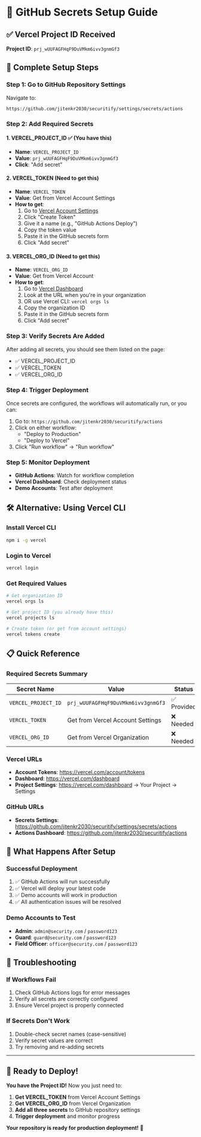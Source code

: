 # 🔐 GitHub Secrets Setup Guide

## ✅ **Vercel Project ID Received**
**Project ID**: `prj_wUUFAGFHqF9DuVMkm6ivv3gnmGf3`

## 🚀 **Complete Setup Steps**

### **Step 1: Go to GitHub Repository Settings**
Navigate to: 
```
https://github.com/jitenkr2030/securitify/settings/secrets/actions
```

### **Step 2: Add Required Secrets**

#### **1. VERCEL_PROJECT_ID** ✅ (You have this)
- **Name**: `VERCEL_PROJECT_ID`
- **Value**: `prj_wUUFAGFHqF9DuVMkm6ivv3gnmGf3`
- **Click**: "Add secret"

#### **2. VERCEL_TOKEN** (Need to get this)
- **Name**: `VERCEL_TOKEN`
- **Value**: Get from Vercel Account Settings
- **How to get**:
  1. Go to [Vercel Account Settings](https://vercel.com/account/tokens)
  2. Click "Create Token"
  3. Give it a name (e.g., "GitHub Actions Deploy")
  4. Copy the token value
  5. Paste it in the GitHub secrets form
  6. Click "Add secret"

#### **3. VERCEL_ORG_ID** (Need to get this)
- **Name**: `VERCEL_ORG_ID`
- **Value**: Get from Vercel Account
- **How to get**:
  1. Go to [Vercel Dashboard](https://vercel.com/dashboard)
  2. Look at the URL when you're in your organization
  3. OR use Vercel CLI: `vercel orgs ls`
  4. Copy the organization ID
  5. Paste it in the GitHub secrets form
  6. Click "Add secret"

### **Step 3: Verify Secrets Are Added**
After adding all secrets, you should see them listed on the page:
- ✅ VERCEL_PROJECT_ID
- ✅ VERCEL_TOKEN  
- ✅ VERCEL_ORG_ID

### **Step 4: Trigger Deployment**
Once secrets are configured, the workflows will automatically run, or you can:

1. Go to: `https://github.com/jitenkr2030/securitify/actions`
2. Click on either workflow:
   - "Deploy to Production"
   - "Deploy to Vercel"
3. Click "Run workflow" → "Run workflow"

### **Step 5: Monitor Deployment**
- **GitHub Actions**: Watch for workflow completion
- **Vercel Dashboard**: Check deployment status
- **Demo Accounts**: Test after deployment

## 🛠️ **Alternative: Using Vercel CLI**

### **Install Vercel CLI**
```bash
npm i -g vercel
```

### **Login to Vercel**
```bash
vercel login
```

### **Get Required Values**
```bash
# Get organization ID
vercel orgs ls

# Get project ID (you already have this)
vercel projects ls

# Create token (or get from account settings)
vercel tokens create
```

## 📋 **Quick Reference**

### **Required Secrets Summary**
| Secret Name | Value | Status |
|-------------|-------|--------|
| `VERCEL_PROJECT_ID` | `prj_wUUFAGFHqF9DuVMkm6ivv3gnmGf3` | ✅ Provided |
| `VERCEL_TOKEN` | Get from Vercel Account Settings | ❌ Needed |
| `VERCEL_ORG_ID` | Get from Vercel Organization | ❌ Needed |

### **Vercel URLs**
- **Account Tokens**: https://vercel.com/account/tokens
- **Dashboard**: https://vercel.com/dashboard
- **Project Settings**: https://vercel.com/dashboard → Your Project → Settings

### **GitHub URLs**
- **Secrets Settings**: https://github.com/jitenkr2030/securitify/settings/secrets/actions
- **Actions Dashboard**: https://github.com/jitenkr2030/securitify/actions

## 🎯 **What Happens After Setup**

### **Successful Deployment**
1. ✅ GitHub Actions will run successfully
2. ✅ Vercel will deploy your latest code
3. ✅ Demo accounts will work in production
4. ✅ All authentication issues will be resolved

### **Demo Accounts to Test**
- **Admin**: `admin@security.com` / `password123`
- **Guard**: `guard@security.com` / `password123`
- **Field Officer**: `officer@security.com` / `password123`

## 🔧 **Troubleshooting**

### **If Workflows Fail**
1. Check GitHub Actions logs for error messages
2. Verify all secrets are correctly configured
3. Ensure Vercel project is properly connected

### **If Secrets Don't Work**
1. Double-check secret names (case-sensitive)
2. Verify secret values are correct
3. Try removing and re-adding secrets

---

## 🚀 **Ready to Deploy!**

**You have the Project ID!** Now you just need to:

1. **Get VERCEL_TOKEN** from Vercel Account Settings
2. **Get VERCEL_ORG_ID** from Vercel Organization
3. **Add all three secrets** to GitHub repository settings
4. **Trigger deployment** and monitor progress

**Your repository is ready for production deployment!** 🎉